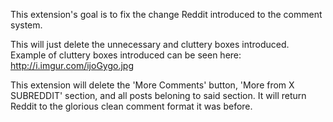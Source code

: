 This extension's goal is to fix the change Reddit introduced to the comment system.

This will just delete the unnecessary and cluttery boxes introduced.
Example of cluttery boxes introduced can be seen here: http://i.imgur.com/ijoGygo.jpg

This extension will delete the 'More Comments' button, 'More from X SUBREDDIT' section, and all posts beloning to said section.
It will return Reddit to the glorious clean comment format it was before.